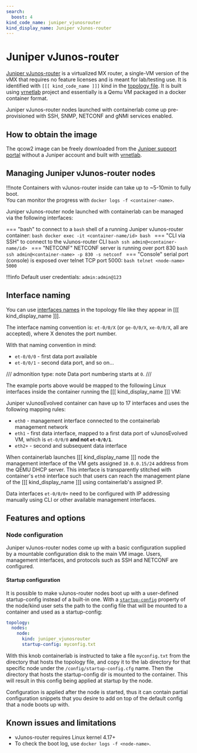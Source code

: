 ```yaml
---
search:
  boost: 4
kind_code_name: juniper_vjunosrouter
kind_display_name: Juniper vJunos-router
---
```

# Juniper vJunos-router

[Juniper vJunos-router](https://www.juniper.net/documentation/product/us/en/vjunos-router/) is a virtualized MX router, a single-VM version of the vMX that requires no feature licenses and is meant for lab/testing use. It is identified with `[[[ kind_code_name ]]]` kind in the [topology file](../topo-def-file.md). It is built using [vrnetlab](../vrnetlab.md) project and essentially is a Qemu VM packaged in a docker container format.

Juniper vJunos-router nodes launched with containerlab come up pre-provisioned with SSH, SNMP, NETCONF and gNMI services enabled.

## How to obtain the image

The qcow2 image can be freely downloaded from the [Juniper support portal](https://support.juniper.net/support/downloads/?p=vjunos-router) without a Juniper account and built with [vrnetlab](../vrnetlab.md).

## Managing Juniper vJunos-router nodes

!!!note
    Containers with vJunos-router inside can take up to ~5-10min to fully boot.  
    You can monitor the progress with `docker logs -f <container-name>`.

Juniper vJunos-router node launched with containerlab can be managed via the following interfaces:

=== "bash"
    to connect to a `bash` shell of a running Juniper vJunos-router container:
    ```bash
    docker exec -it <container-name/id> bash
    ```
=== "CLI via SSH"
    to connect to the vJunos-router CLI
    ```bash
    ssh admin@<container-name/id>
    ```
=== "NETCONF"
    NETCONF server is running over port 830
    ```bash
    ssh admin@<container-name> -p 830 -s netconf
    ```
=== "Console"
    serial port (console) is exposed over telnet TCP port 5000:
    ```bash
    telnet <node-name> 5000
    ```  
    
!!!info
    Default user credentials: `admin:admin@123`

## Interface naming

You can use [interfaces names](../topo-def-file.md#interface-naming) in the topology file like they appear in [[[ kind_display_name ]]].

The interface naming convention is: `et-0/0/X` (or `ge-0/0/X`, `xe-0/0/X`, all are accepted), where X denotes the port number.

With that naming convention in mind:

* `et-0/0/0` - first data port available
* `et-0/0/1` - second data port, and so on...

/// admonition
    type: note
Data port numbering starts at `0`.
///

The example ports above would be mapped to the following Linux interfaces inside the container running the [[[ kind_display_name ]]] VM:

Juniper vJunosEvolved container can have up to 17 interfaces and uses the following mapping rules:

* `eth0` - management interface connected to the containerlab management network
* `eth1` - first data interface, mapped to a first data port of vJunosEvolved VM, which is `et-0/0/0` **and not `et-0/0/1`**.
* `eth2+` - second and subsequent data interface

When containerlab launches [[[ kind_display_name ]]] node the management interface of the VM gets assigned `10.0.0.15/24` address from the QEMU DHCP server. This interface is transparently stitched with container's `eth0` interface such that users can reach the management plane of the [[[ kind_display_name ]]] using containerlab's assigned IP.

Data interfaces `et-0/0/0+` need to be configured with IP addressing manually using CLI or other available management interfaces.

## Features and options

### Node configuration

Juniper vJunos-router nodes come up with a basic configuration supplied by a mountable configuration disk to the main VM image. Users, management interfaces, and protocols such as SSH and NETCONF are configured.

#### Startup configuration

It is possible to make vJunos-router nodes boot up with a user-defined startup-config instead of a built-in one. With a [`startup-config`](../nodes.md#startup-config) property of the node/kind user sets the path to the config file that will be mounted to a container and used as a startup-config:

```yaml
topology:
  nodes:
    node:
      kind: juniper_vjunosrouter
      startup-config: myconfig.txt
```

With this knob containerlab is instructed to take a file `myconfig.txt` from the directory that hosts the topology file, and copy it to the lab directory for that specific node under the `/config/startup-config.cfg` name. Then the directory that hosts the startup-config dir is mounted to the container. This will result in this config being applied at startup by the node.

Configuration is applied after the node is started, thus it can contain partial configuration snippets that you desire to add on top of the default config that a node boots up with.

## Known issues and limitations

* vJunos-router requires Linux kernel 4.17+
* To check the boot log, use `docker logs -f <node-name>`.

